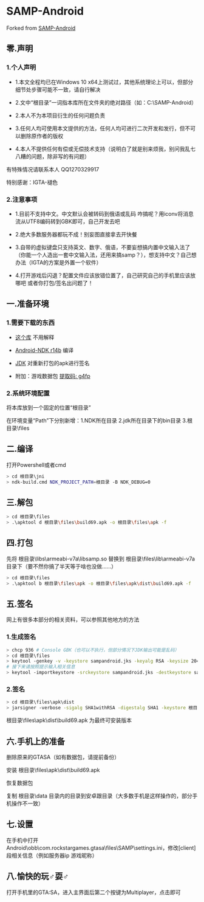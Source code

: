# SAMP-Android

Forked from [SAMP-Android](https://github.com/y-kalcor/SA-MP-Android "SAMP-Android")

## 零.声明

### 1.个人声明

- 1.本文全程均已在Windows 10 x64上测试过，其他系统理论上可以，但部分细节处步骤可能不一致，请自行解决

- 2.文中“根目录”一词指本库所在文件夹的绝对路径（如：C:\SAMP-Android）

- 2.本人不为本项目衍生的任何问题负责

- 3.任何人均可使用本文提供的方法，任何人均可进行二次开发和发行，但不可以删除原作者的版权

- 4.本人不提供任何有偿或无偿技术支持（说明白了就是别来烦我，别问我乱七八糟的问题，除非写的有问题）

有特殊情况请联系本人 QQ1270329917

特别感谢：IGTA-褪色

### 2.注意事项

- 1.目前不支持中文。中文默认会被转码到俄语或乱码 咋搞呢？用iconv将消息流从UTF8编码转到GBK即可，自己开发去吧

- 2.绝大多数服务器都玩不成！别妄图直接拿去开快餐

- 3.自带的虚拟键盘只支持英文、数字、俄语，不要妄想搞内置中文输入法了（你能一个人造出一套中文输入法，还用来搞samp？），想支持中文？自己想办法（IGTA的方案是外置一个软件）

- 4.打开游戏后闪退？配置文件应该放错位置了，自己研究自己的手机里应该放哪吧 或者你打包/签名出问题了！

## 一.准备环境

### 1.需要下载的东西

- [这个库](https://github.com/Hobr/SA-MP-Android/archive/master.zip) 不用解释
- [Android-NDK r14b](https://developer.android.com/ndk/downloads/older_releases.html) 编译
- [JDK](https://www.oracle.com/technetwork/java/javase/downloads/jdk8-downloads-2133151.html) 对重新打包的apk进行签名

- 附加：游戏数据包 [提取码: g4fp](https://pan.baidu.com/s/1hzLMiT-mOsRTtZxjH8eUzQ)

### 2.系统环境配置

将本库放到一个固定的位置“根目录”

在环境变量“Path”下分别新增：1.NDK所在目录 2.jdk所在目录下的bin目录 3.根目录\files

## 二.编译

打开Powershell或者cmd

```bash
> cd 根目录\jni
> ndk-build.cmd NDK_PROJECT_PATH=根目录 -B NDK_DEBUG=0
```

## 三.解包

```bash
> cd 根目录\files
> .\apktool d 根目录\files\build69.apk -o 根目录\files\apk -f
```

## 四.打包

先将 根目录\libs\armeabi-v7a\libsamp.so 替换到 根目录\files\lib\armeabi-v7a 目录下（要不然你搞了半天等于啥也没做......）

```bash
> cd 根目录\files
> .\apktool b 根目录\files\apk -o 根目录\files\apk\dist\build69.apk -f
```

## 五.签名

网上有很多本部分的相关资料，可以参照其他地方的方法

### 1.生成签名

```bash
> chcp 936 # Console GBK（也可以不执行，但部分情况下JDK输出可能是乱码）
> cd 根目录\files
> keytool -genkey -v -keystore sampandroid.jks -keyalg RSA -keysize 2048 -validity 10000 -alias sampandroid
# 接下来请按照提示输入相关信息
> keytool -importkeystore -srckeystore sampandroid.jks -destkeystore sampandroid.jks -deststoretype pkcs12
```

### 2.签名

```bash
> cd 根目录\files\apk\dist
> jarsigner -verbose -sigalg SHA1withRSA -digestalg SHA1 -keystore 根目录\files\sampandroid.jks build69.apk sampandroid
```

根目录\files\apk\dist\build69.apk 为最终可安装版本

## 六.手机上的准备

删除原来的GTASA（如有数据包，请提前备份）

安装 根目录\files\apk\dist\build69.apk

恢复数据包

复制 根目录\data 目录内的目录到安卓跟目录（大多数手机是这样操作的，部分手机操作不一致）

## 七.设置

在手机中打开 Android\obb\com.rockstargames.gtasa\files\SAMP\settings.ini，修改[client]段相关信息（例如服务器ip 游戏昵称）

## 八.愉快的玩♂耍♂

打开手机里的GTA:SA，进入主界面后第二个按键为Multiplayer，点击即可
